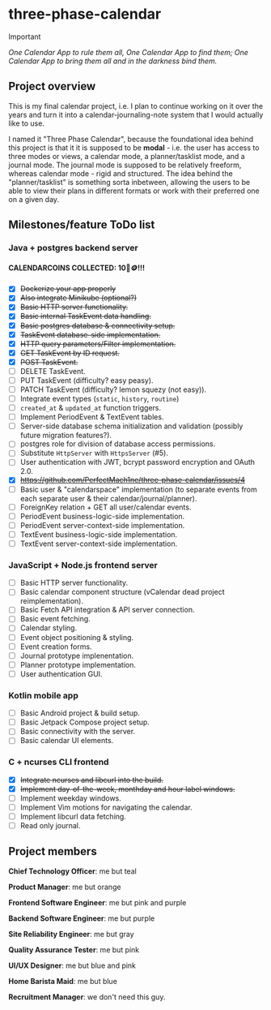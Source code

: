 # three-phase-calendar

> [!IMPORTANT]
> *One Calendar App to rule them all, One Calendar App to find them; One Calendar App to bring them all and in the darkness bind them.*

## Project overview

This is my final calendar project, i.e. I plan to continue working on it over the years and turn it into a calendar-journaling-note system that I would actually like to use.

I named it "Three Phase Calendar", because the foundational idea behind this project is that it it is supposed to be **modal** - i.e. the user has access to three modes or views, a calendar mode, a planner/tasklist mode, and a journal mode. The journal mode is supposed to be relatively freeform, whereas calendar mode - rigid and structured. The idea behind the "planner/tasklist" is something sorta inbetween, allowing the users to be able to view their plans in different formats or work with their preferred one on a given day.

## Milestones/feature ToDo list

### Java + postgres backend server 

#### CALENDARCOINS COLLECTED: 10📅🪙!!!

- [x] ~~Dockerize your app properly~~
- [x] ~~Also integrate Minikube (optional?)~~
- [x] ~~Basic HTTP server functionality.~~
- [x] ~~Basic internal TaskEvent data handling.~~
- [x] ~~Basic postgres database & connectivity setup.~~
- [x] ~~TaskEvent database-side implementation.~~
- [x] ~~HTTP query parameters/Filter implementation.~~
- [x] ~~GET TaskEvent by ID request.~~
- [x] ~~POST TaskEvent.~~
- [ ] DELETE TaskEvent.
- [ ] PUT TaskEvent (difficulty? easy peasy).
- [ ] PATCH TaskEvent (difficulty? lemon squezy (not easy)).
- [ ] Integrate event types (`static`, `history`, `routine`)
- [ ] `created_at` & `updated_at` function triggers.
- [ ] Implement PeriodEvent & TextEvent tables.
- [ ] Server-side database schema initialization and validation (possibly future migration features?).
- [ ] postgres role for division of database access permissions. 
- [ ] Substitute `HttpServer` with `HttpsServer` (#5).
- [ ] User authentication with JWT, bcrypt password encryption and OAuth 2.0.
- [x] ~~https://github.com/PerfectMach1ne/three-phase-calendar/issues/4~~
- [ ] Basic user & "calendarspace" implementation (to separate events from each separate user & their calendar/journal/planner).
- [ ] ForeignKey relation + GET all user/calendar events.
- [ ] PeriodEvent business-logic-side implementation.
- [ ] PeriodEvent server-context-side implementation.
- [ ] TextEvent business-logic-side implementation.
- [ ] TextEvent server-context-side implementation.

### JavaScript + Node.js frontend server

- [ ] Basic HTTP server functionality.
- [ ] Basic calendar component structure (vCalendar dead project reimplementation).
- [ ] Basic Fetch API integration & API server connection.
- [ ] Basic event fetching.
- [ ] Calendar styling.
- [ ] Event object positioning & styling.
- [ ] Event creation forms.
- [ ] Journal prototype implenentation.
- [ ] Planner prototype implementation.
- [ ] User authentication GUI.

### Kotlin mobile app

- [ ] Basic Android project & build setup.
- [ ] Basic Jetpack Compose project setup.
- [ ] Basic connectivity with the server.
- [ ] Basic calendar UI elements.

### C + ncurses CLI frontend

- [x] ~~Integrate ncurses and libcurl into the build.~~
- [x] ~~Implement day-of-the-week, monthday and hour label windows.~~
- [ ] Implement weekday windows.
- [ ] Implement Vim motions for navigating the calendar.
- [ ] Implement libcurl data fetching.
- [ ] Read only journal.

## Project members

**Chief Technology Officer**: me but teal

**Product Manager**: me but orange

**Frontend Software Engineer**: me but pink and purple

**Backend Software Engineer**: me but purple

**Site Reliability Engineer**: me but gray

**Quality Assurance Tester**: me but pink

**UI/UX Designer**: me but blue and pink

**Home Barista Maid**: me but blue

**Recruitment Manager**: we don't need this guy.
